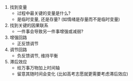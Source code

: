 1. 找到变量
	- 过程中最关键的变量是什么? 
	- 是临时变量, 还是存量? (如情绪是存量而不是临时变量)
2. 找到关键的因果联系
	- 一件事会导致另一件事增强或减弱?
3. 增强回路
	- 正反馈调节
4. 调节回路
	- 负反馈调节, 维持平衡
5. 滞后效应
	- 给万事万物加上时间轴
	- 留意其随时间会变化 (比如高考志愿就更需要考虑滞后效应)